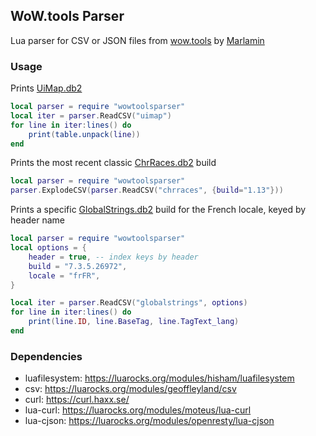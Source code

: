 ## WoW.tools Parser
Lua parser for CSV or JSON files from [wow.tools](https://wow.tools/) by [Marlamin](https://github.com/Marlamin/wow.tools)  

### Usage
Prints [UiMap.db2](https://wow.tools/dbc/?dbc=uimap)
```lua
local parser = require "wowtoolsparser"
local iter = parser.ReadCSV("uimap")
for line in iter:lines() do
	print(table.unpack(line))
end
```
Prints the most recent classic [ChrRaces.db2](https://wow.tools/dbc/?dbc=chrraces&build=1.13.7.37892) build
```lua
local parser = require "wowtoolsparser"
parser.ExplodeCSV(parser.ReadCSV("chrraces", {build="1.13"}))
```
Prints a specific [GlobalStrings.db2](https://wow.tools/dbc/?dbc=globalstrings&build=7.3.5.26972) build for the French locale, keyed by header name
```lua
local parser = require "wowtoolsparser"
local options = {
	header = true, -- index keys by header
	build = "7.3.5.26972",
	locale = "frFR",
}

local iter = parser.ReadCSV("globalstrings", options)
for line in iter:lines() do
	print(line.ID, line.BaseTag, line.TagText_lang)
end
```

### Dependencies
* luafilesystem: https://luarocks.org/modules/hisham/luafilesystem
* csv: https://luarocks.org/modules/geoffleyland/csv
* curl: https://curl.haxx.se/
* lua-curl: https://luarocks.org/modules/moteus/lua-curl
* lua-cjson: https://luarocks.org/modules/openresty/lua-cjson
